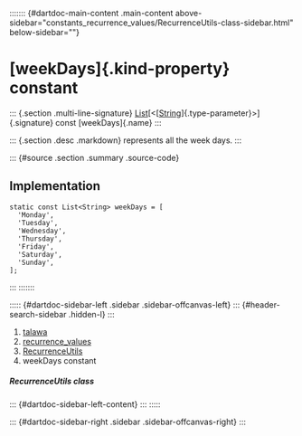 ::::::: {#dartdoc-main-content .main-content above-sidebar="constants_recurrence_values/RecurrenceUtils-class-sidebar.html" below-sidebar=""}
<div>

# [weekDays]{.kind-property} constant

</div>

::: {.section .multi-line-signature}
[List](https://api.flutter.dev/flutter/dart-core/List-class.html)[\<[[String](https://api.flutter.dev/flutter/dart-core/String-class.html)]{.type-parameter}\>]{.signature}
const [weekDays]{.name}
:::

::: {.section .desc .markdown}
represents all the week days.
:::

::: {#source .section .summary .source-code}
## Implementation

``` language-dart
static const List<String> weekDays = [
  'Monday',
  'Tuesday',
  'Wednesday',
  'Thursday',
  'Friday',
  'Saturday',
  'Sunday',
];
```
:::
:::::::

::::: {#dartdoc-sidebar-left .sidebar .sidebar-offcanvas-left}
::: {#header-search-sidebar .hidden-l}
:::

1.  [talawa](../../index.html)
2.  [recurrence_values](../../constants_recurrence_values/)
3.  [RecurrenceUtils](../../constants_recurrence_values/RecurrenceUtils-class.html)
4.  weekDays constant

##### RecurrenceUtils class

::: {#dartdoc-sidebar-left-content}
:::
:::::

::: {#dartdoc-sidebar-right .sidebar .sidebar-offcanvas-right}
:::
